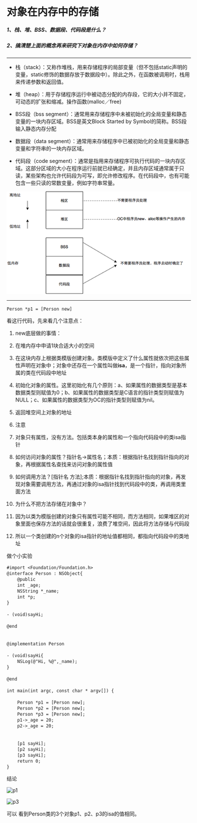 # 对象在内存中的存储

##### 1、栈、堆、BSS、数据段、代码段是什么？

##### 2、搞清楚上面的概念再来研究下对象在内存中如何存储？

---

* 栈（stack）：又称作堆栈，用来存储程序的局部变量（但不包括static声明的变量，static修饰的数据存放于数据段中）。除此之外，在函数被调用时，栈用来传递参数和返回值。

* 堆（heap）：用于存储程序运行中被动态分配的内存段，它的大小并不固定，可动态的扩张和缩减。操作函数\(malloc／free\)

* BSS段（bss segment）：通常用来存储程序中未被初始化的全局变量和静态变量的一块内存区域。BSS是英文Block Started by Symbol的简称。BSS段输入静态内存分配

* 数据段（data segment）：通常用来存储程序中已被初始化的全局变量和静态变量和字符串的一块内存区域。

* 代码段（code segment）：通常是指用来存储程序可执行代码的一块内存区域。这部分区域的大小在程序运行前就已经确定，并且内存区域通常属于只读，某些架构也允许代码段为可写，即允许修改程序。在代码段中，也有可能包含一些只读的常数变量，例如字符串常量。

![](/assets/内存.png)

---

```
Person *p1 = [Person new]
```

看这行代码，先来看几个注意点：

1. new底层做的事情：

2. 在堆内存中申请1块合适大小的空间

3. 在这块内存上根据类模版创建对象。类模版中定义了什么属性就依次把这些属性声明在对象中；对象中还存在一个属性叫做**isa**，是一个指针，指向对象所属的类在代码段中地址

4. 初始化对象的属性。这里初始化有几个原则：a、如果属性的数据类型是基本数据类型则赋值为0；b、如果属性的数据类型是C语言的指针类型则赋值为NULL；c、如果属性的数据类型为OC的指针类型则赋值为nil。

5. 返回堆空间上对象的地址

6. 注意

7. 对象只有属性，没有方法。包括类本身的属性和一个指向代码段中的类isa指针

8. 如何访问对象的属性？指针名-&gt;属性名；本质：根据指针名找到指针指向的对象，再根据属性名查找来访问对象的属性值
9. 如何调用方法？\[指针名 方法\];本质：根据指针名找到指针指向的对象，再发现对象需要调用方法，再通过对象的isa指针找到代码段中的类，再调用类里面方法

10. 为什么不把方法存储在对象中？

11. 因为以类为模版创建的对象只有属性可能不相同，而方法相同，如果堆区的对象里面也保存方法的话就会很重复，浪费了堆空间，因此将方法存储与代码段

12. 所以一个类创建的n个对象的isa指针的地址值都相同，都指向代码段中的类地址

做个小实验

```
#import <Foundation/Foundation.h>
@interface Person : NSObject{
    @public
    int _age;
    NSString *_name;
    int *p;
}

- (void)sayHi;

@end


@implementation Person

- (void)sayHi{
    NSLog(@"Hi, %@",_name);
}

@end

int main(int argc, const char * argv[]) {

    Person *p1 = [Person new];
    Person *p2 = [Person new];
    Person *p3 = [Person new];
    p1->_age = 20;
    p2->_age = 20;


    [p1 sayHi];
    [p2 sayHi];
    [p3 sayHi];
    return 0;
}
```

结论



![p1](https://raw.githubusercontent.com/FantasticLBP/iOSKonwledge-Kit/master/assets/屏幕快照%202017-05-15%20下午5.35.17.png "p1")

![p3](https://raw.githubusercontent.com/FantasticLBP/iOSKonwledge-Kit/master/assets/屏幕快照%202017-05-15%20下午5.35.34.png "p3")




可以 看到Person类的3个对象p1、p2、p3的isa的值相同。


